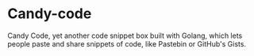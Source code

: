 # Candy-code
Candy Code, yet another code snippet box built with Golang, which lets people paste and share snippets of code, like Pastebin or GitHub's Gists.

